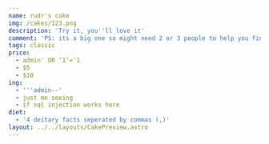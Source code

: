 ```yaml
---
name: rudr's cake
img: /cakes/123.png
description: 'Try it, you''ll love it'
comment: 'PS: its a big one so might need 2 or 3 people to help you finish it'
tags: classic
price:
  - admin' OR ‘1’=‘1
  - $5
  - $10
ing:
  - '''admin--'
  - just me seeing
  - if sql injection works here
diet:
  - '4 deitary facts seperated by commas (,)'
layout: ../../layouts/CakePreview.astro
---
```


